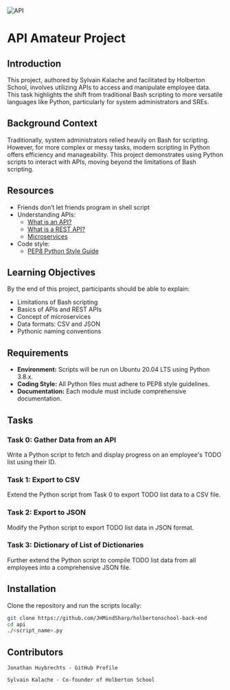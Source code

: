 ![API](https://image.noelshack.com/fichiers/2024/16/1/1713169720-api.jpg
)
# API Amateur Project

## Introduction
This project, authored by Sylvain Kalache and facilitated by Holberton School, involves utilizing APIs to access and manipulate employee data. This task highlights the shift from traditional Bash scripting to more versatile languages like Python, particularly for system administrators and SREs.

## Background Context
Traditionally, system administrators relied heavily on Bash for scripting. However, for more complex or messy tasks, modern scripting in Python offers efficiency and manageability. This project demonstrates using Python scripts to interact with APIs, moving beyond the limitations of Bash scripting.

## Resources
- Friends don’t let friends program in shell script
- Understanding APIs:
  - [What is an API?](#)
  - [What is a REST API?](#)
  - [Microservices](#)
- Code style:
  - [PEP8 Python Style Guide](#)

## Learning Objectives
By the end of this project, participants should be able to explain:
- Limitations of Bash scripting
- Basics of APIs and REST APIs
- Concept of microservices
- Data formats: CSV and JSON
- Pythonic naming conventions

## Requirements
- **Environment:** Scripts will be run on Ubuntu 20.04 LTS using Python 3.8.x.
- **Coding Style:** All Python files must adhere to PEP8 style guidelines.
- **Documentation:** Each module must include comprehensive documentation.

## Tasks
### Task 0: Gather Data from an API
Write a Python script to fetch and display progress on an employee's TODO list using their ID.

### Task 1: Export to CSV
Extend the Python script from Task 0 to export TODO list data to a CSV file.

### Task 2: Export to JSON
Modify the Python script to export TODO list data in JSON format.

### Task 3: Dictionary of List of Dictionaries
Further extend the Python script to compile TODO list data from all employees into a comprehensive JSON file.

## Installation
Clone the repository and run the scripts locally:
```bash
git clone https://github.com/JHMindSharp/holbertonschool-back-end
cd api
./<script_name>.py 
```

## Contributors
```
Jonathan Huybrechts - GitHub Profile

Sylvain Kalache - Co-founder of Holberton School
```
